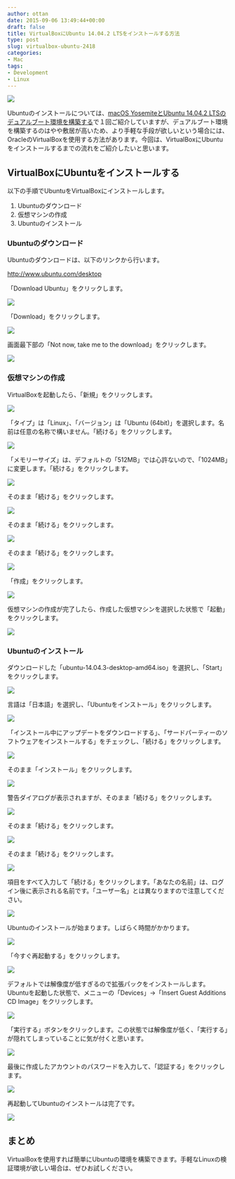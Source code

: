 ```yaml
---
author: ottan
date: 2015-09-06 13:49:44+00:00
draft: false
title: VirtualBoxにUbuntu 14.04.2 LTSをインストールする方法
type: post
slug: virtualbox-ubuntu-2418
categories:
- Mac
tags:
- Development
- Linux
---
```


![](/uploads/2015/09/150906-55ebebde0ee6c.jpg)






Ubuntuのインストールについては、[macOS YosemiteとUbuntu 14.04.2 LTSのデュアルブート環境を構築する](/os-x-ubuntu-dual-boot-2-1236/)で１回ご紹介していますが、デュアルブート環境を構築するのはやや敷居が高いため、より手軽な手段が欲しいという場合には、OracleのVirtualBoxを使用する方法があります。今回は、VirtualBoxにUbuntuをインストールするまでの流れをご紹介したいと思います。





## VirtualBoxにUbuntuをインストールする





以下の手順でUbuntuをVirtualBoxにインストールします。






  1. Ubuntuのダウンロード
  2. 仮想マシンの作成
  3. Ubuntuのインストール




### Ubuntuのダウンロード





Ubuntuのダウンロードは、以下のリンクから行います。



http://www.ubuntu.com/desktop



「Download Ubuntu」をクリックします。





![](/uploads/2015/09/150906-55ebeb7118154.png)






「Download」をクリックします。





![](/uploads/2015/09/150906-55ebeb736963f.png)






画面最下部の「Not now, take me to the download」をクリックします。





![](/uploads/2015/09/150906-55ebeb766e09d.png)






### 仮想マシンの作成





VirtualBoxを起動したら、「新規」をクリックします。





![](/uploads/2015/09/150906-55ebeb77ef6fe.png)






「タイプ」は「Linux」、「バージョン」は「Ubuntu (64bit)」を選択します。名前は任意の名称で構いません。「続ける」をクリックします。





![](/uploads/2015/09/150906-55ebeb7a0e1a0.png)






「メモリーサイズ」は、デフォルトの「512MB」では心許ないので、「1024MB」に変更します。「続ける」をクリックします。





![](/uploads/2015/09/150906-55ebeb7c3df5f.png)






そのまま「続ける」をクリックします。





![](/uploads/2015/09/150906-55ebeb7ee6ab4.png)






そのまま「続ける」をクリックします。





![](/uploads/2015/09/150906-55ebeb80f39d6.png)






そのまま「続ける」をクリックします。





![](/uploads/2015/09/150906-55ebeb837334c.png)






「作成」をクリックします。





![](/uploads/2015/09/150906-55ebeb859b406.png)






仮想マシンの作成が完了したら、作成した仮想マシンを選択した状態で「起動」をクリックします。





![](/uploads/2015/09/150906-55ebeb87e4033.png)






### Ubuntuのインストール





ダウンロードした「ubuntu-14.04.3-desktop-amd64.iso」を選択し、「Start」をクリックします。





![](/uploads/2015/09/150906-55ebeb8a34b99.png)






言語は「日本語」を選択し、「Ubuntuをインストール」をクリックします。





![](/uploads/2015/09/150906-55ebeb8d29bf6.png)






「インストール中にアップデートをダウンロードする」、「サードパーティーのソフトウェアをインストールする」をチェックし、「続ける」をクリックします。





![](/uploads/2015/09/150906-55ebeb9293b91.png)






そのまま「インストール」をクリックします。





![](/uploads/2015/09/150906-55ebeb9904ad5.png)






警告ダイアログが表示されますが、そのまま「続ける」をクリックします。





![](/uploads/2015/09/150906-55ebeba0b5f1f.png)






そのまま「続ける」をクリックします。





![](/uploads/2015/09/150906-55ebeba8cf5cd.png)






そのまま「続ける」をクリックします。





![](/uploads/2015/09/150906-55ebebb08a4ae.png)






項目をすべて入力して「続ける」をクリックします。「あなたの名前」は、ログイン後に表示される名前です。「ユーザー名」とは異なりますので注意してください。





![](/uploads/2015/09/150906-55ebebb6a0493.png)






Ubuntuのインストールが始まります。しばらく時間がかかります。





![](/uploads/2015/09/150906-55ebebbd9ddd6.png)






「今すぐ再起動する」をクリックします。





![](/uploads/2015/09/150906-55ebebc98638b.png)






デフォルトでは解像度が低すぎるので拡張パックをインストールします。Ubuntuを起動した状態で、メニューの「Devices」→「Insert Guest Additions CD Image」をクリックします。





![](/uploads/2015/09/150906-55ebebd5c1d41.png)






「実行する」ボタンをクリックします。この状態では解像度が低く、「実行する」が隠れてしまっていることに気が付くと思います。





![](/uploads/2015/09/150906-55ebebd7efbc2.png)






最後に作成したアカウントのパスワードを入力して、「認証する」をクリックします。





![](/uploads/2015/09/150906-55ebebdb4bed6.png)






再起動してUbuntuのインストールは完了です。





![](/uploads/2015/09/150906-55ec44443d063.png)






## まとめ





VirtualBoxを使用すれば簡単にUbuntuの環境を構築できます。手軽なLinuxの検証環境が欲しい場合は、ぜひお試しください。
